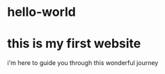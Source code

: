 # hello-world

<html>
  <title>
    first website 
  </title>
  
  <body>
  <h1>this is my first website</h1>
  <p>i'm here to guide you through this wonderful journey</p>
  </body>
  
  <style>
  body ( 
  background.colour:green;
  text.align:center; 
  )
  </style)
  
  </html>
    
